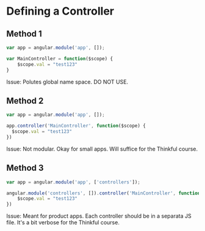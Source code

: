 # Defining a Controller

## Method 1

```javascript
var app = angular.module('app', []);

var MainController = function($scope) {
    $scope.val = "test123"
}
```

Issue: Polutes global name space. DO NOT USE.

## Method 2

```javascript
var app = angular.module('app', []);

app.controller('MainController', function($scope) {
  $scope.val = "test123"
})
```

Issue: Not modular. Okay for small apps. Will suffice for the Thinkful course.


## Method 3

```javascript
var app = angular.module('app', ['controllers']);

angular.module('controllers', []).controller('MainController', function($scope) {
    $scope.val = "test123"
})
```

Issue: Meant for product apps. Each controller should be in a separata JS file. It's a bit verbose for the Thinkful course.